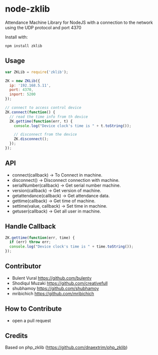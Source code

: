 # node-zklib

Attendance Machine Library for NodeJS with a connection to the network using the UDP protocol and port 4370

Install with:

    npm install zklib

## Usage

```js
var ZKLib = require('zklib');

ZK = new ZKLib({
  ip: '192.168.5.11',
  port: 4370,
  inport: 5200
});

// connect to access control device
ZK.connect(function() {
  // read the time info from th device
  ZK.gettime(function(err, t) {
    console.log("Device clock's time is " + t.toString());

    // disconnect from the device
    ZK.disconnect();
  });
});
```

## API

* connect(callback) -> To Connect in machine.
* disconnect() -> Disconnect connection with machine.
* serialNumber(callback) -> Get serial number machine.
* version(callback) -> Get version of machine.
* getattendance(callback) -> Get attendance data.
* gettime(callback) -> Get time of machine.
* settime(value, callback) -> Set time in machine.
* getuser(callback) -> Get all user in machine.

## Handle Callback

```js
ZK.gettime(function(err, time) {
  if (err) throw err;
  console.log("Device clock's time is " + time.toString());
});
```

## Contributor

* Bulent Vural https://github.com/bulentv
* Shodiqul Muzaki https://github.com/creativefull
* shubhamoy https://github.com/shubhamoy
* mribichich https://github.com/mribichich

## How to Contribute

* open a pull request

## Credits

Based on php_zklib (https://github.com/dnaextrim/php_zklib)
